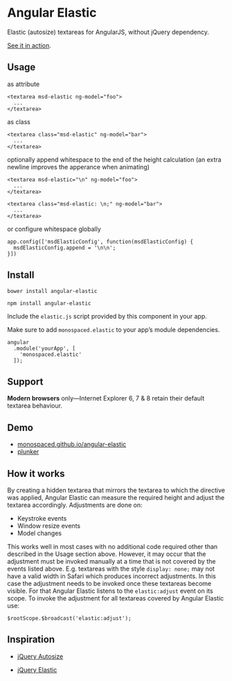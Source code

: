 Angular Elastic
===============

Elastic (autosize) textareas for AngularJS, without jQuery dependency.

[See it in action](http://monospaced.github.io/angular-elastic).

Usage
-----

as attribute

    <textarea msd-elastic ng-model="foo">
      ...
    </textarea>

as class

    <textarea class="msd-elastic" ng-model="bar">
      ...
    </textarea>

optionally append whitespace to the end of the height calculation (an extra newline improves the apperance when animating)

    <textarea msd-elastic="\n" ng-model="foo">
      ...
    </textarea>

    <textarea class="msd-elastic: \n;" ng-model="bar">
      ...
    </textarea>

or configure whitespace globally

    app.config(['msdElasticConfig', function(msdElasticConfig) {
      msdElasticConfig.append = '\n\n';
    }])

Install
-------

    bower install angular-elastic

    npm install angular-elastic

Include the `elastic.js` script provided by this component in your app.

Make sure to add `monospaced.elastic` to your app’s module dependencies.

```
angular
  .module('yourApp', [
    'monospaced.elastic'
  ]);
````

Support
-------

__Modern browsers__ only—Internet Explorer 6, 7 & 8 retain their default textarea behaviour.

Demo
----------------

* [monospaced.github.io/angular-elastic](http://monospaced.github.io/angular-elastic)
* [plunker](http://plnkr.co/edit/9y6YLriAwsK9hqdu72WT?p=preview)


How it works
------------

By creating a hidden textarea that mirrors the textarea to which the directive was applied, Angular Elastic can measure the required height and adjust the textarea accordingly. Adjustments are done on:

* Keystroke events
* Window resize events
* Model changes

This works well in most cases with no additional code required other than described in the Usage section above. However, it may occur that the adjustment must be invoked manually at a time that is not covered by the events listed above. E.g. textareas with the style `display: none;` may not have a valid width  in Safari which produces incorrect adjustments. In this case the adjustment needs to be invoked once these textareas become visible. For that Angular Elastic listens to the `elastic:adjust` event on its scope. To invoke the adjustment for all textareas covered by Angular Elastic use:

    $rootScope.$broadcast('elastic:adjust');

Inspiration
----------------

* [jQuery Autosize](http://www.jacklmoore.com/autosize/)

* [jQuery Elastic](http://unwrongest.com/projects/elastic/)

